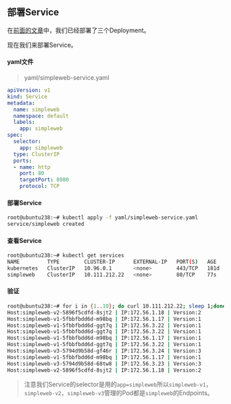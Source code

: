 ## 部署Service

在[前面的文章](./deployment.md)中，我们已经部署了三个Deployment。

现在我们来部署Service。



#### yaml文件

> yaml/simpleweb-service.yaml

```yaml
apiVersion: v1
kind: Service
metadata:
  name: simpleweb
  namespace: default
  labels:
    app: simpleweb
spec:
  selector:
    app: simpleweb
  type: ClusterIP
  ports:
  - name: http
    port: 80
    targetPort: 8080
    protocol: TCP
```

#### 部署Service

```bash
root@ubuntu238:~# kubectl apply -f yaml/simpleweb-service.yaml
service/simpleweb created
```

#### 查看Service

```bash
root@ubuntu238:~# kubectl get services
NAME         TYPE        CLUSTER-IP      EXTERNAL-IP   PORT(S)   AGE
kubernetes   ClusterIP   10.96.0.1       <none>        443/TCP   181d
simpleweb    ClusterIP   10.111.212.22   <none>        80/TCP    77s
```

#### 验证

```bash
root@ubuntu238:~# for i in {1..10}; do curl 10.111.212.22; sleep 1;done
Host:simpleweb-v2-5896f5cdfd-8sjt2 | IP:172.56.1.18 | Version:2
Host:simpleweb-v1-5fbbfbdd6d-m98bq | IP:172.56.1.17 | Version:1
Host:simpleweb-v1-5fbbfbdd6d-ggt7q | IP:172.56.3.22 | Version:1
Host:simpleweb-v1-5fbbfbdd6d-ggt7q | IP:172.56.3.22 | Version:1
Host:simpleweb-v1-5fbbfbdd6d-m98bq | IP:172.56.1.17 | Version:1
Host:simpleweb-v1-5fbbfbdd6d-ggt7q | IP:172.56.3.22 | Version:1
Host:simpleweb-v3-5794d9b58d-gf46r | IP:172.56.3.24 | Version:3
Host:simpleweb-v1-5fbbfbdd6d-m98bq | IP:172.56.1.17 | Version:1
Host:simpleweb-v3-5794d9b58d-68tw8 | IP:172.56.3.23 | Version:3
Host:simpleweb-v2-5896f5cdfd-8sjt2 | IP:172.56.1.18 | Version:2
```

> 注意我们Service的selector是用的`app=simpleweb`所以`simpleweb-v1`，`simpleweb-v2`，`simpleweb-v3`管理的Pod都是`simpleweb`的Endpoints。

